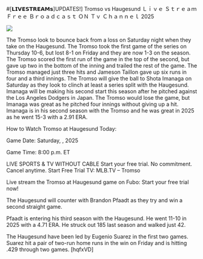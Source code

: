 #[𝗟𝗜𝗩𝗘𝗦𝗧𝗥𝗘𝗔𝗠𝘀]UPDATES!] Tromso vs Haugesund Ｌｉｖｅ Ｓｔｒｅａｍ Ｆｒｅｅ Ｂｒｏａｄｃａｓｔ ＯＮ Ｔｖ Ｃｈａｎｎｅｌ  2025  
  
  
[![](https://i.imgur.com/qSNzIqt.png)](https://movie.rssnews.media/vBDTBSTG.php)  
  
The Tromso look to bounce back from a loss on Saturday night when they take on the Haugesund. The Tromso took the first game of the series on Thursday 10-6, but lost 8-1 on Friday and they are now 1-3 on the season. The Tromso scored the first run of the game in the top of the second, but gave up two in the bottom of the inning and trailed the rest of the game. The Tromso managed just three hits and Jameson Taillon gave up six runs in four and a third innings. The Tromso will give the ball to Shota Imanaga on Saturday as they look to clinch at least a series split with the Haugesund. Imanaga will be making his second start this season after he pitched against the Los Angeles Dodgers in Japan. The Tromso would lose the game, but Imanaga was great as he pitched four innings without giving up a hit. Imanaga is in his second season with the Tromso and he was great in 2025 as he went 15-3 with a 2.91 ERA.

How to Watch Tromso at Haugesund Today:

Game Date: Saturday, , 2025

Game Time: 8:00 p.m. ET

LIVE SPORTS & TV WITHOUT CABLE
Start your free trial. No commitment. Cancel anytime.
Start Free Trial
TV: MLB.TV – Tromso

Live stream the Tromso at Haugesund game on Fubo: Start your free trial now!

The Haugesund will counter with Brandon Pfaadt as they try and win a second straight game.

Pfaadt is entering his third season with the Haugesund. He went 11-10 in 2025 with a 4.71 ERA. He struck out 185 last season and walked just 42.

The Haugesund have been led by Eugenio Suarez in the first two games. Suarez hit a pair of two-run home runs in the win on Friday and is hitting .429 through two games. [hqfxVD]